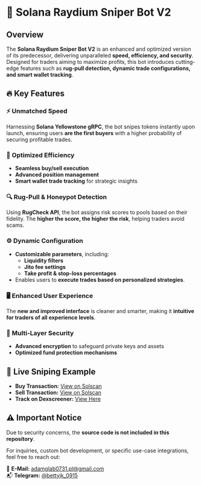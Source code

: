 # 🚀 Solana Raydium Sniper Bot V2

## Overview
The **Solana Raydium Sniper Bot V2** is an enhanced and optimized version of its predecessor, delivering unparalleled **speed, efficiency, and security**. Designed for traders aiming to maximize profits, this bot introduces cutting-edge features such as **rug-pull detection, dynamic trade configurations, and smart wallet tracking**.

## 🔥 Key Features

### ⚡ Unmatched Speed
Harnessing **Solana Yellowstone gRPC**, the bot snipes tokens instantly upon launch, ensuring users **are the first buyers** with a higher probability of securing profitable trades.

### 🎯 Optimized Efficiency
- **Seamless buy/sell execution**
- **Advanced position management**
- **Smart wallet trade tracking** for strategic insights

### 🔍 Rug-Pull & Honeypot Detection
Using **RugCheck API**, the bot assigns risk scores to pools based on their fidelity. The **higher the score, the higher the risk**, helping traders avoid scams.

### ⚙️ Dynamic Configuration
- **Customizable parameters**, including:
  - **Liquidity filters**
  - **Jito fee settings**
  - **Take profit & stop-loss percentages**
- Enables users to **execute trades based on personalized strategies**.

### 🖥️ Enhanced User Experience
The **new and improved interface** is cleaner and smarter, making it **intuitive for traders of all experience levels**.

### 🔐 Multi-Layer Security
- **Advanced encryption** to safeguard private keys and assets
- **Optimized fund protection mechanisms**

## 📌 Live Sniping Example

- **Buy Transaction:** [View on Solscan](https://solscan.io/tx/3tb3dxY6j5oHhfgSidgDEfLf5MNL6pVzTDdXnh4UhNJKJF2pfp8cqtJA4v2yYAWNFgaHuVUZKR3PYrAXWnWsVrk7)
- **Sell Transaction:** [View on Solscan](https://solscan.io/tx/2b1LKQXVpYBJhyd4fqoLikRZm99DV9q3nDYebbgZWCrzQGkWLRAzGZqgBC5FqdCYYsys7zG97N3nJym39Je3GLei)
- **Track on Dexscreener:** [View Here](https://dexscreener.com/solana/jczkfvo2xiw6vqnc2fccmyf4i4wcbfubsbh4wcggqkkn?maker=ASVL7cSUB8qDnpMh82DQ8j8h8ivcUH662iYyQvQkTvYw)

## ⚠️ Important Notice
Due to security concerns, the **source code is not included in this repository**.

For inquiries, custom bot development, or specific use-case integrations, feel free to reach out:

📩 **E-Mail:** adamglab0731.pl@gmail.com  
📬 **Telegram:** [@bettyjk_0915](https://t.me/bettyjk_0915)  
